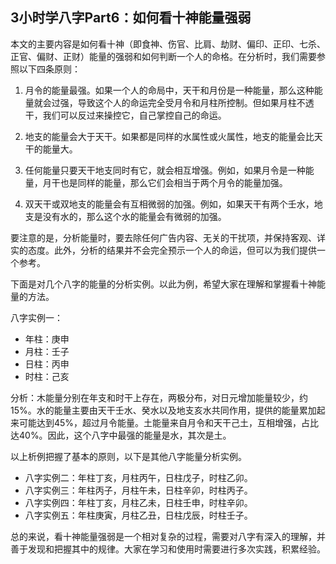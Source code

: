 ## 3小时学八字Part6：如何看十神能量强弱

本文的主要内容是如何看十神（即食神、伤官、比肩、劫财、偏印、正印、七杀、正官、偏财、正财）能量的强弱和如何判断一个人的命格。在分析时，我们需要参照以下四条原则：

1. 月令的能量最强。如果一个人的命局中，天干和月份是一种能量，那么这种能量就会过强，导致这个人的命运完全受月令和月柱所控制。但如果月柱不透干，我们可以反过来操控它，自己掌控自己的命运。
   
2. 地支的能量会大于天干。如果都是同样的水属性或火属性，地支的能量会比天干的能量大。
   
3. 任何能量只要天干地支同时有它，就会相互增强。例如，如果月令是一种能量，月干也是同样的能量，那么它们会相当于两个月令的能量加强。

4. 双天干或双地支的能量会有互相微弱的加强。例如，如果天干有两个壬水，地支是没有水的，那么这个水的能量会有微弱的加强。

要注意的是，分析能量时，要去除任何广告内容、无关的干扰项，并保持客观、详实的态度。此外，分析的结果并不会完全预示一个人的命运，但可以为我们提供一个参考。

下面是对几个八字的能量的分析实例。以此为例，希望大家在理解和掌握看十神能量的方法。

八字实例一：

- 年柱：庚申
- 月柱：壬子
- 日柱：丙申
- 时柱：己亥

分析：木能量分别在年支和时干上存在，两极分布，对日元增加能量较少，约15%。水的能量主要由天干壬水、癸水以及地支亥水共同作用，提供的能量累加起来可能达到45%，超过月令能量。土能量来自月令和天干己土，互相增强，占比达40%。因此，这个八字中最强的能量是水，其次是土。

以上析例把握了基本的原则，以下是其他八字能量分析实例。

- 八字实例二：年柱丁亥，月柱丙午，日柱戊子，时柱乙卯。
- 八字实例三：年柱丙子，月柱午未，日柱辛卯，时柱丙子。
- 八字实例四：年柱丁亥，月柱乙未，日柱壬申，时柱辛卯。
- 八字实例五：年柱庚寅，月柱乙丑，日柱戊辰，时柱壬子。

总的来说，看十神能量强弱是一个相对复杂的过程，需要对八字有深入的理解，并善于发现和把握其中的规律。大家在学习和使用时需要进行多次实践，积累经验。